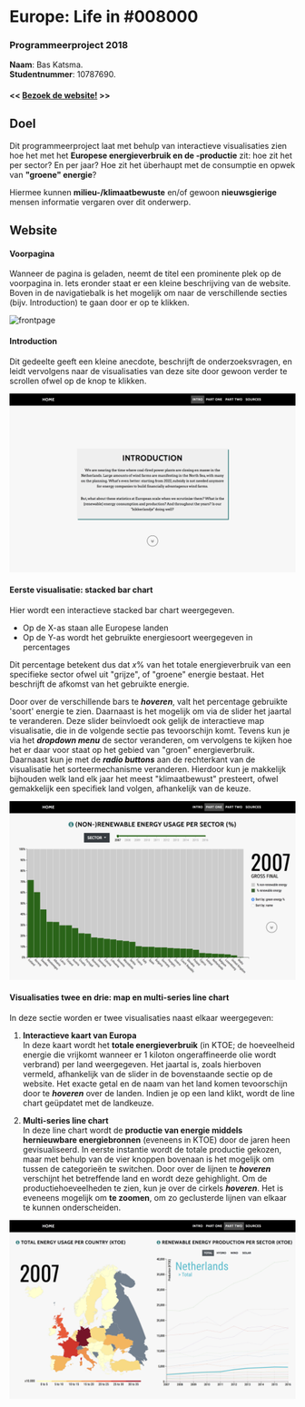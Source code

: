 # Europe: Life in \#008000
### Programmeerproject 2018
**Naam**: Bas Katsma. \
**Studentnummer**: 10787690.

#### << [Bezoek de website!](https://baskatsma.github.io/Programmeerproject/project/index.html) >>


## Doel
Dit programmeerproject laat met behulp van interactieve visualisaties zien hoe het met het **Europese energieverbruik en de -productie** zit: hoe zit het per sector? En per jaar? Hoe zit het überhaupt met de consumptie en opwek van **"groene" energie**?

Hiermee kunnen **milieu-/klimaatbewuste** en/of gewoon **nieuwsgierige** mensen informatie vergaren over dit onderwerp.

## Website
#### Voorpagina
Wanneer de pagina is geladen, neemt de titel een prominente plek op de voorpagina in. Iets eronder staat er een kleine beschrijving van de website. \
Boven in de navigatiebalk is het mogelijk om naar de verschillende secties (bijv. Introduction) te gaan door er op te klikken.

![frontpage](docs/frontpage.png)

#### Introduction
Dit gedeelte geeft een kleine anecdote, beschrijft de onderzoeksvragen, en leidt vervolgens naar de visualisaties van deze site door gewoon verder te scrollen ofwel op de knop te klikken. 

![introduction](docs/introduction.png)


#### Eerste visualisatie: stacked bar chart
Hier wordt een interactieve stacked bar chart weergegeven. 
- Op de X-as staan alle Europese landen
- Op de Y-as wordt het gebruikte energiesoort weergegeven in percentages

Dit percentage betekent dus dat *x*% van het totale energieverbruik van een specifieke sector ofwel uit "grijze", of "groene" energie bestaat. Het beschrijft de afkomst van het gebruikte energie.

Door over de verschillende bars te **_hoveren_**, valt het percentage gebruikte 'soort' energie te zien. Daarnaast is het mogelijk om via de slider het jaartal te veranderen. Deze slider beïnvloedt ook gelijk de interactieve map visualisatie, die in de volgende sectie pas tevoorschijn komt. Tevens kun je via het **_dropdown menu_** de sector veranderen, om vervolgens te kijken hoe het er daar voor staat op het gebied van "groen" energieverbruik. \
Daarnaast kun je met de **_radio buttons_** aan de rechterkant van de visualisatie het sorteermechanisme veranderen. Hierdoor kun je makkelijk bijhouden welk land elk jaar het meest "klimaatbewust" presteert, ofwel gemakkelijk een specifiek land volgen, afhankelijk van de keuze.

![barchart](docs/barchart.png)

#### Visualisaties twee en drie: map en multi-series line chart
In deze sectie worden er twee visualisaties naast elkaar weergegeven:
1. **Interactieve kaart van Europa** \
In deze kaart wordt het **totale energieverbruik** (in KTOE; de hoeveelheid energie die vrijkomt wanneer er 1 kiloton ongeraffineerde olie wordt verbrand) per land weergegeven. Het jaartal is, zoals hierboven vermeld, afhankelijk van de slider in de bovenstaande sectie op de website. Het exacte getal en de naam van het land komen tevoorschijn door te **_hoveren_** over de landen. Indien je op een land klikt, wordt de line chart geüpdatet met de landkeuze.

2. **Multi-series line chart** \
In deze line chart wordt de **productie van energie middels hernieuwbare energiebronnen** (eveneens in KTOE) door de jaren heen gevisualiseerd. In eerste instantie wordt de totale productie gekozen, maar met behulp van de vier knoppen bovenaan is het mogelijk om tussen de categorieën te switchen. Door over de lijnen te **_hoveren_** verschijnt het betreffende land en wordt deze gehighlight. Om de productiehoeveelheden te zien, kun je over de cirkels **_hoveren_**. Het is eveneens mogelijk om **te zoomen**, om zo geclusterde lijnen van elkaar te kunnen onderscheiden.

![map_line](docs/map_line.png)


